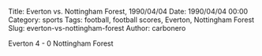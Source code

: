 Title: Everton vs. Nottingham Forest, 1990/04/04
Date: 1990/04/04 00:00
Category: sports
Tags: football, football scores, Everton, Nottingham Forest
Slug: everton-vs-nottingham-forest
Author: carbonero


Everton 4 - 0 Nottingham Forest
